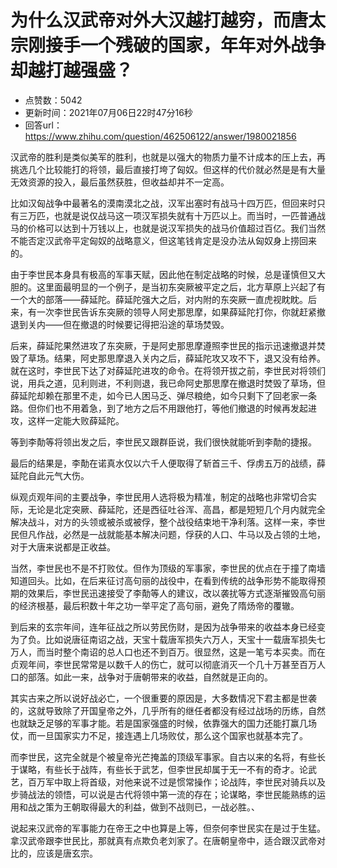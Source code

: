 # 为什么汉武帝对外大汉越打越穷，而唐太宗刚接手一个残破的国家，年年对外战争却越打越强盛？
- 点赞数：5042
- 更新时间：2021年07月06日22时47分16秒
- 回答url：https://www.zhihu.com/question/462506122/answer/1980021856
<body>
 <p data-pid="UwsFvHYi">汉武帝的胜利是类似美军的胜利，也就是以强大的物质力量不计成本的压上去，再挑选几个比较能打的将领，最后直接打垮了匈奴。但这样的代价就必然是是有大量无效资源的投入，最后虽然获胜，但收益却并不一定高。</p>
 <p data-pid="gDVZVFEj">比如汉匈战争中最著名的漠南漠北之战，汉军出塞时有战马十四万匹，但回来时只有三万匹，也就是说仅战马这一项汉军损失就有十万匹以上。而当时，一匹普通战马的价格可以达到十万钱以上，也就是说汉军损失的战马价值超过百亿。我们当然不能否定汉武帝平定匈奴的战略意义，但这笔钱肯定是没办法从匈奴身上捞回来的。</p>
 <p data-pid="R3EbuMgw">由于李世民本身具有极高的军事天赋，因此他在制定战略的时候，总是谨慎但又大胆的。这里面最明显的一个例子，是当初东突厥被平定之后，北方草原上兴起了有一个大的部落——薛延陀。薛延陀强大之后，对内附的东突厥一直虎视眈眈。后来，有一次李世民告诉东突厥的领导人阿史那思摩，如果薛延陀打你，你就赶紧撤退到关内——但在撤退的时候要记得把沿途的草场焚毁。</p>
 <p data-pid="CahGoi-M">后来，薛延陀果然进攻了东突厥，于是阿史那思摩遵照李世民的指示迅速撤退并焚毁了草场。结果，阿史那思摩退入关内之后，薛延陀攻又攻不下，退又没有给养。就在这时，李世民下达了对薛延陀进攻的命令。在将领开拔之前，李世民对将领们说，用兵之道，见利则进，不利则退，我已命阿史那思摩在撤退时焚毁了草场，但薛延陀却赖在那里不走，如今已人困马乏、弹尽粮绝，如今只剩下了回老家一条路。但你们也不用着急，到了地方之后不用跟他打，等他们撤退的时候再发起进攻，这样一定能大败薛延陀。</p>
 <p data-pid="H3BlXLJD">等到李勣等将领出发之后，李世民又跟群臣说，我们很快就能听到李勣的捷报。</p>
 <p data-pid="w6-wcOGV">最后的结果是，李勣在诺真水仅以六千人便取得了斩首三千、俘虏五万的战绩，薛延陀自此元气大伤。</p>
 <p data-pid="kNj_nR_x">纵观贞观年间的主要战争，李世民用人选将极为精准，制定的战略也非常切合实际，无论是北定突厥、薛延陀，还是西征吐谷浑、高昌，都是短短几个月内就完全解决战斗，对方的头领或被杀或被俘，整个战役结束地干净利落。这样一来，李世民但凡作战，必然是一战就能基本解决问题，俘获的人口、牛马以及占领的土地，对于大唐来说都是正收益。</p>
 <p data-pid="i1chZe6P">当然，李世民也不是不打败仗。但作为顶级的军事家，李世民的优点在于撞了南墙知道回头。比如，在后来征讨高句丽的战役中，在看到传统的战争形势不能取得预期的效果后，李世民迅速接受了李勣等人的建议，改以袭扰等方式逐渐摧毁高句丽的经济根基，最后积数十年之功一举平定了高句丽，避免了隋炀帝的覆辙。</p>
 <p data-pid="JT7714xg">到后来的玄宗年间，连年征战之所以劳民伤财，是因为战争带来的收益本身已经变为了负。比如说唐征南诏之战，天宝十载唐军损失六万人，天宝十一载唐军损失七万人，而当时整个南诏的总人口也还不到百万。很显然，这是一笔亏本买卖。而在贞观年间，李世民常常是以数千人的伤亡，就可以彻底消灭一个几十万甚至百万人口的部落。如此一来，战争对于唐朝带来的收益，自然就是正向的。</p>
 <p data-pid="QwJEx8x5">其实古来之所以说好战必亡，一个很重要的原因是，大多数情况下君主都是世袭的，这就导致除了开国皇帝之外，几乎所有的继任者都没有经过战场的历练，自然也就缺乏足够的军事才能。若是国家强盛的时候，依靠强大的国力还能打赢几场仗，而一旦国家实力不足，接连遇上几场败仗，那么这个国家也就基本完了。</p>
 <p data-pid="Z68sNHb2">而李世民，这完全就是个被皇帝光芒掩盖的顶级军事家。自古以来的名将，有些长于谋略，有些长于战阵，有些长于武艺，但李世民却属于无一不有的奇才。论武艺，百万军中取上将首级，对他来说不过是惯常操作；论战阵，李世民对骑兵以及步骑战法的领悟，可以说是古代将领中第一流的存在；论谋略，李世民能熟练的运用和战之策为王朝取得最大的利益，做到不战则已，一战必胜。、</p>
 <p data-pid="K83iRlSF">说起来汉武帝的军事能力在帝王之中也算是上等，但奈何李世民实在是过于生猛。拿汉武帝跟李世民比，那就真有点欺负老刘家了。在唐朝皇帝中，适合跟汉武帝对比的，应该是唐玄宗。</p>
 <p></p>
 <p></p>
</body>